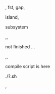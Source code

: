 

, fst, gap,

island,

subsystem


,,

not finished ...


,,

compile script is here

./?.sh


,


